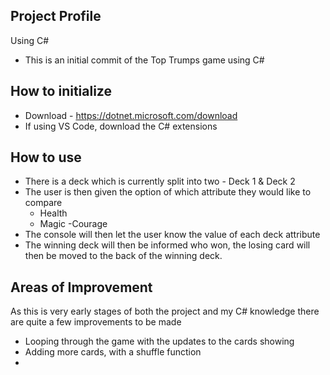 ## Project Profile

Using C#
- This is an initial commit of the Top Trumps game using C#

## How to initialize
- Download - https://dotnet.microsoft.com/download
- If using VS Code, download the C# extensions

## How to use
- There is a deck which is currently split into two - Deck 1 & Deck 2
- The user is then given the option of which attribute they would like to compare
    - Health
    - Magic
    -Courage
- The console will then let the user know the value of each deck attribute 
- The winning deck will then be informed who won, the losing card will then be moved to the back of the winning deck.

## Areas of Improvement
As this is very early stages of both the project and my C# knowledge there are quite a few improvements to be made
- Looping through the game with the updates to the cards showing
- Adding more cards, with a shuffle function
- 
